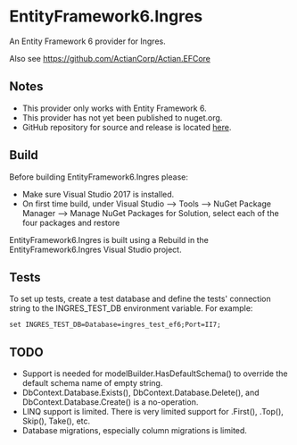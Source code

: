 # EntityFramework6.Ingres

An Entity Framework 6 provider for Ingres.

Also see https://github.com/ActianCorp/Actian.EFCore

## Notes

- This provider only works with Entity Framework 6.
- This provider has not yet been published to nuget.org.
- GitHub repository for source and release is located [here](https://github.com/ActianCorp/EntityFramework6.Ingres).

## Build

Before building EntityFramework6.Ingres please:

- Make sure Visual Studio 2017 is installed.
- On first time build, under Visual Studio --> Tools --> NuGet Package Manager -->
Manage NuGet Packages for Solution, select each of the four packages and restore

EntityFramework6.Ingres is built using a Rebuild in the EntityFramework6.Ingres Visual Studio project.


## Tests

To set up tests, create a test database and define the tests' connection string to the INGRES_TEST_DB environment variable. For example:

```
set INGRES_TEST_DB=Database=ingres_test_ef6;Port=II7;
```


## TODO

- Support is needed for modelBuilder.HasDefaultSchema() to override the default schema name of empty string.
- DbContext.Database.Exists(), DbContext.Database.Delete(), and DbContext.Database.Create() is a no-operation.
- LINQ support is limited. There is very limited support for .First(), .Top(), Skip(), Take(), etc.
- Database migrations, especially column migrations is limited.
